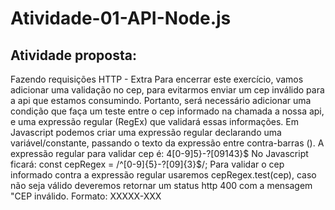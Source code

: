 # Atividade-01-API-Node.js

## Atividade proposta:

Fazendo requisições HTTP - Extra
Para encerrar este exercício, vamos adicionar uma validação no cep, para evitarmos enviar um cep inválido para a api que estamos consumindo.
Portanto, será necessário adicionar uma condição que faça um teste entre o cep informado na chamada a nossa api, e uma expressão regular (RegEx) que validará essas informações.
Em Javascript podemos criar uma expressão regular declarando uma variável/constante, passando o texto da expressão entre contra-barras ().
A expressão regular para validar cep é: 4[0-9]5}-?[09143}$
No Javascript ficará: const cepRegex = /^[0-9]{5}-?[09]{3}$/;
Para validar o cep informado contra a expressão regular usaremos cepRegex.test(cep), caso não seja válido deveremos retornar um status http 400 com a mensagem "CEP inválido. Formato:
XXXXX-XXX

